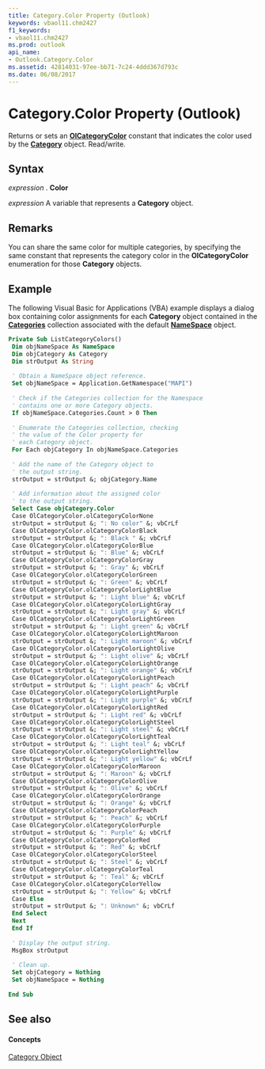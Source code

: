 ```yaml
---
title: Category.Color Property (Outlook)
keywords: vbaol11.chm2427
f1_keywords:
- vbaol11.chm2427
ms.prod: outlook
api_name:
- Outlook.Category.Color
ms.assetid: 42814031-97ee-bb71-7c24-4ddd367d793c
ms.date: 06/08/2017
---
```



# Category.Color Property (Outlook)

Returns or sets an  **[OlCategoryColor](Outlook.OlCategoryColor.md)** constant that indicates the color used by the **[Category](Outlook.Category.md)** object. Read/write.


## Syntax

 _expression_ . **Color**

 _expression_ A variable that represents a **Category** object.


## Remarks

You can share the same color for multiple categories, by specifying the same constant that represents the category color in the  **OlCategoryColor** enumeration for those **Category** objects.


## Example

The following Visual Basic for Applications (VBA) example displays a dialog box containing color assignments for each  **Category** object contained in the **[Categories](Outlook.NameSpace.Categories.md)** collection associated with the default **[NameSpace](Outlook.NameSpace.md)** object.


```vb
Private Sub ListCategoryColors() 
 Dim objNameSpace As NameSpace 
 Dim objCategory As Category 
 Dim strOutput As String 
 
 ' Obtain a NameSpace object reference. 
 Set objNameSpace = Application.GetNamespace("MAPI") 
 
 ' Check if the Categories collection for the Namespace 
 ' contains one or more Category objects. 
 If objNameSpace.Categories.Count > 0 Then 
 
 ' Enumerate the Categories collection, checking 
 ' the value of the Color property for 
 ' each Category object. 
 For Each objCategory In objNameSpace.Categories 
 
 ' Add the name of the Category object to 
 ' the output string. 
 strOutput = strOutput &; objCategory.Name 
 
 ' Add information about the assigned color 
 ' to the output string. 
 Select Case objCategory.Color 
 Case OlCategoryColor.olCategoryColorNone 
 strOutput = strOutput &; ": No color" &; vbCrLf 
 Case OlCategoryColor.olCategoryColorBlack 
 strOutput = strOutput &; ": Black " &; vbCrLf 
 Case OlCategoryColor.olCategoryColorBlue 
 strOutput = strOutput &; ": Blue" &; vbCrLf 
 Case OlCategoryColor.olCategoryColorGray 
 strOutput = strOutput &; ": Gray" &; vbCrLf 
 Case OlCategoryColor.olCategoryColorGreen 
 strOutput = strOutput &; ": Green" &; vbCrLf 
 Case OlCategoryColor.olCategoryColorLightBlue 
 strOutput = strOutput &; ": Light blue" &; vbCrLf 
 Case OlCategoryColor.olCategoryColorLightGray 
 strOutput = strOutput &; ": Light gray" &; vbCrLf 
 Case OlCategoryColor.olCategoryColorLightGreen 
 strOutput = strOutput &; ": Light green" &; vbCrLf 
 Case OlCategoryColor.olCategoryColorLightMaroon 
 strOutput = strOutput &; ": Light maroon" &; vbCrLf 
 Case OlCategoryColor.olCategoryColorLightOlive 
 strOutput = strOutput &; ": Light olive" &; vbCrLf 
 Case OlCategoryColor.olCategoryColorLightOrange 
 strOutput = strOutput &; ": Light orange" &; vbCrLf 
 Case OlCategoryColor.olCategoryColorLightPeach 
 strOutput = strOutput &; ": Light peach" &; vbCrLf 
 Case OlCategoryColor.olCategoryColorLightPurple 
 strOutput = strOutput &; ": Light purple" &; vbCrLf 
 Case OlCategoryColor.olCategoryColorLightRed 
 strOutput = strOutput &; ": Light red" &; vbCrLf 
 Case OlCategoryColor.olCategoryColorLightSteel 
 strOutput = strOutput &; ": Light steel" &; vbCrLf 
 Case OlCategoryColor.olCategoryColorLightTeal 
 strOutput = strOutput &; ": Light teal" &; vbCrLf 
 Case OlCategoryColor.olCategoryColorLightYellow 
 strOutput = strOutput &; ": Light yellow" &; vbCrLf 
 Case OlCategoryColor.olCategoryColorMaroon 
 strOutput = strOutput &; ": Maroon" &; vbCrLf 
 Case OlCategoryColor.olCategoryColorOlive 
 strOutput = strOutput &; ": Olive" &; vbCrLf 
 Case OlCategoryColor.olCategoryColorOrange 
 strOutput = strOutput &; ": Orange" &; vbCrLf 
 Case OlCategoryColor.olCategoryColorPeach 
 strOutput = strOutput &; ": Peach" &; vbCrLf 
 Case OlCategoryColor.olCategoryColorPurple 
 strOutput = strOutput &; ": Purple" &; vbCrLf 
 Case OlCategoryColor.olCategoryColorRed 
 strOutput = strOutput &; ": Red" &; vbCrLf 
 Case OlCategoryColor.olCategoryColorSteel 
 strOutput = strOutput &; ": Steel" &; vbCrLf 
 Case OlCategoryColor.olCategoryColorTeal 
 strOutput = strOutput &; ": Teal" &; vbCrLf 
 Case OlCategoryColor.olCategoryColorYellow 
 strOutput = strOutput &; ": Yellow" &; vbCrLf 
 Case Else 
 strOutput = strOutput &; ": Unknown" &; vbCrLf 
 End Select 
 Next 
 End If 
 
 ' Display the output string. 
 MsgBox strOutput 
 
 ' Clean up. 
 Set objCategory = Nothing 
 Set objNameSpace = Nothing 
 
End Sub
```


## See also


#### Concepts


[Category Object](Outlook.Category.md)

